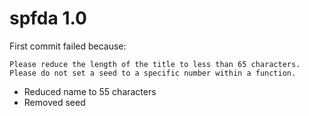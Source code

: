 # spfda 1.0

First commit failed because:

```
Please reduce the length of the title to less than 65 characters.
Please do not set a seed to a specific number within a function.
```

* Reduced name to 55 characters
* Removed seed



